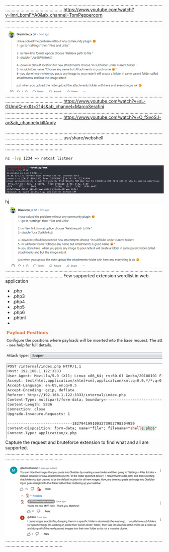 .........................................................................................................................................................................
https://www.youtube.com/watch?v=ImrLbomFYA0&ab_channel=TomPeppercorn
.........................................................................................................................................................................
![](../Attachements/Pasted%20image%2020250218130751.png)
.........................................................................................................................................................................
https://www.youtube.com/watch?v=sL-GUmdQ-nk&t=214s&ab_channel=MarcoSerafini
.........................................................................................................................................................................
https://www.youtube.com/watch?v=O_fSvoSJ-ac&ab_channel=killAndy

.........................................................................................................................................................................
usr/share/webshell
.........................................................................................................................................................................

```bash
nc -lvp 1234 => netcat listner
```
![](../Attachements/Pasted%20image%2020250106141352.png)

hj
![](../Attachements/Pasted%20image%2020250218130640.png)
.........................................................................................................................................................................
Few supported extension wordlist in web application
- .php
- .php3
- .php4
- .php5
- .php6
- .phtml
- 

![](../Attachements/Pasted%20image%2020250106141526.png)
Capture the request and bruteforce extension to find what and all are supported.
.........................................................................................................................................................................
![](../Attachements/Pasted%20image%2020250217140711.png)
.........................................................................................................................................................................


